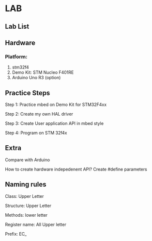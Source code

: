 # LAB



## Lab List



## Hardware

### Platform: 

1. stm32f4
2. Demo Kit: STM Nucleo F401RE
3. Arduino Uno R3 \(option\)

### 

## Practice Steps

Step 1: Practice mbed on Demo Kit for STM32F4xx 

Step 2: Create my own HAL driver 

Step 3: Create User application API in mbed style

Step 4: Program on  STM 32f4x



## **Extra**

Compare with Arduino

How to create hardware indepedenent API? Create \#define parameters





## Naming rules

Class: Upper Letter

Structure: Upper Letter

Methods: lower letter

Register name: All Upper letter

Prefix: EC\_

